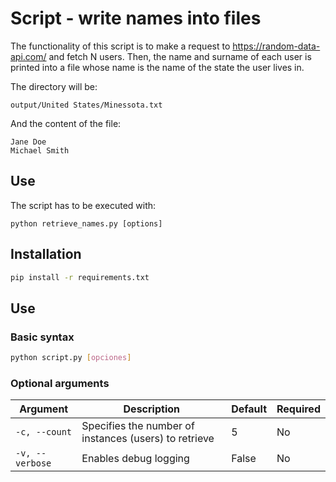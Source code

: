 # Script - write names into files
The functionality of this script is to make a request to https://random-data-api.com/ and fetch N users. Then, the name 
and surname of each user is printed into a file whose name is the name of the state the user lives in.

The directory will be:

```output/United States/Minessota.txt```

And the content of the file:
```
Jane Doe
Michael Smith
```

## Use

The script has to be executed with:

```python retrieve_names.py [options] ```

## Installation

```bash
pip install -r requirements.txt
```

## Use

### Basic syntax

```bash
python script.py [opciones]
```

### Optional arguments

| Argument     | Description                                          | Default | Required |
|--------------|------------------------------------------------------|---------|----------|
| `-c, --count` | Specifies the number of instances (users) to retrieve | 5       | No       |
| `-v, --verbose` | Enables debug logging                                | False   | No       |


